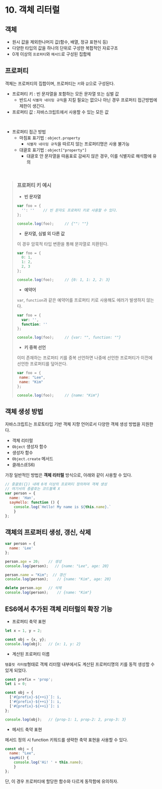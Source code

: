 # 10. 객체 리터럴

## 객체
- 원시 값을 제외한나머지 값(함수,  배열, 정규 표현식 등)
- 다양한 타입의 값을 하나의 단위로 구성한 복합적인 자료구조
- 0개 이상의 `프로퍼티`와 `메서드`로 구성된 집합체

## 프로퍼티
객체는 프로퍼티의 집합이며, 프로퍼티는 `키`와 `값`으로 구성된다.

- 프로퍼티 키 : 빈 문자열을 포함하는 모든 문자열 또는 심벌 값
  - 반드시 `식별자 네이밍 규칙`을 지킬 필요는 없으나 아닌 경우 프로퍼티 접근방법에 제한이 생긴다.
- 프로퍼티 값 : 자바스크립트에서 사용할 수 있는 모든 값
<br/>

- 프로퍼티 접근 방법
  - 마침표 표기법 : `object.property`
    - `식별자 네이밍 규칙`을 따르지 않는 프로퍼티명은 사용 불가능
  - 대괄호 표기법 : `object["property"]`
    - 대괄호 안 문자열을 따옴표로 감싸지 않은 경우, 이를 식별자로 해석함에 유의
<br/>

> ### 프로퍼티 키 예시
> - **빈 문자열**
> 
> ```javascript
> var foo = {
>   '': ''    // 빈 문자도 프로퍼티 키로 사용할 수 있다.
> };
>
> console.log(foo);     // {"": ""}
> ```
> - **문자열, 심벌 외 다른 값**
>
> 이 경우 암묵적 타입 변환을 통해 문자열로 치환된다.
> ```javascript
> var foo = {
>   0: 1,
>   1: 2,
>   2, 3
> };
>
> console.log(foo);     // {0: 1, 1: 2, 2: 3}
> ```
> - **예약어**
> 
> `var`, `function`과 같은 예약어를 프로퍼티 키로 사용해도 에러가 발생하지 않는다.
> ```javascript
> var foo = {
>   var: '',
>   function: ''
> };
>
> console.log(foo);     // {var: "", function: ""}
> ```
> - **키 중복 선언**
>
> 이미 존재하는 프로퍼티 키를 중복 선언하면 나중에 선언한 프로퍼티가 이전에 선언한 프로퍼티를 덮어쓴다.
> ```javascript
> var foo = {
>  name: "Lee",
>  name: "Kim"
> };
>
> console.log(foo);     // {name: "Kim"}
> ```
## 객체 생성 방법
자바스크립트는 프로토타입 기반 객체 지향 언어로서 다양한 객체 생성 방법을 지원한다.

- 객체 리터럴
- `Object` 생성자 함수
- 생성자 함수
- `Object.create` 메서드
- 클래스(ES6)

가장 일반적인 방법은 **객체 리터럴** 방식으로, 아래와 같이 사용할 수 있다.
```javascript
// 중괄호({}) 내에 0개 이상의 프로퍼티 정의하여 객체 생성
// 여기서의 중괄호는 코드블록 X
var person = {
  name: 'Han',
  sayHello: function () {
    console.log(`Hello! My name is ${this.name}.`
    }
};
```

## 객체의 프로퍼티 생성, 갱신, 삭제
```javascript
var person = {
  name: 'Lee'
};

person.age = 20;    // 생성
console.log(person);   // {name: "Lee", age: 20}

person.name = "Kim";  // 갱신
console.log(person);    // {name: "Kim", age: 20}

delete person.age   // 삭제
console.log(person);    // {name: "Kim"}
```

## ES6에서 추가된 객체 리터럴의 확장 기능
- 프로퍼티 축약 표현

```javascript
let x = 1, y = 2;

const obj = {x, y};
console.log(obj);   // {x: 1, y: 2}
```
- 계산된 프로퍼티 이름

`템플릿 리터럴`형태로 객체 리터럴 내부에서도 계산된 프로퍼티명의 키를 동적 생성할 수 있게 되었다.
```javascript
const prefix = 'prop';
let i = 0;

const obj = {
  ['#{prefix}-${++i}`]: i,
  ['#{prefix}-${++i}`]: i,
  ['#{prefix}-${++i}`]: i
};

console.log(obj);   // {prop-1: 1, prop-2: 2, prop-3: 3}
```
- 메서드 축약 표현

메서드 정의 시 function 키워드를 생략한 축약 표현을 사용할 수 있다.
```javascript
const obj = {
  name: "Lee",
  sayHi() {
    console.log('Hi! ' + this.name);
    }
};
```
단, 이 경우 프로퍼티에 할당한 함수와 다르게 동작함에 유의하자.
